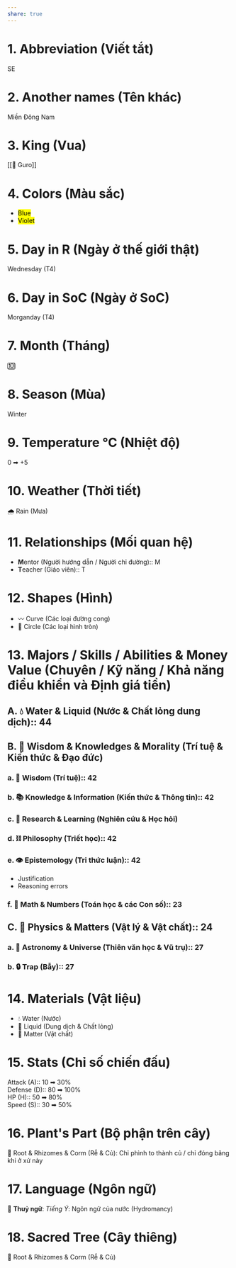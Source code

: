 ```yaml
---  
share: true  
---  
```

# 1. Abbreviation (Viết tắt)  
  
SE  
  
# 2. Another names (Tên khác)  
  
Miền Đông Nam  
  
# 3. King (Vua)  
  
[[💙 Guro]]  
  
# 4. Colors (Màu sắc)  
  
- <mark class="hltr-blue-sky">Blue</mark>  
- <mark class="hltr-violet-periwinkle">Violet</mark>  
  
# 5. Day in R (Ngày ở thế giới thật)  
  
Wednesday (T4)  
  
# 6. Day in SoC (Ngày ở SoC)  
  
Morganday (T4)  
  
# 7. Month (Tháng)  
  
🔟  
  
# 8. Season (Mùa)  
  
Winter  
  
# 9. Temperature °C (Nhiệt độ)  
  
0 ➡ +5  
  
# 10. Weather (Thời tiết)  
  
🌧️ Rain (Mưa)  
  
# 11. Relationships (Mối quan hệ)  
  
- **M**entor (Người hướng dẫn / Người chỉ đường):: M  
- **T**eacher (Giáo viên):: T  
  
# 12. Shapes (Hình)  
  
- 〰️ Curve (Các loại đường cong)  
- 🔵 Circle (Các loại hình tròn)  
  
  
# 13. Majors / Skills / Abilities & Money Value (Chuyên / Kỹ năng / Khả năng điều khiển và Định giá tiền)  
  
## A. 💧 Water & Liquid (Nước & Chất lỏng dung dịch):: 44  
  
## B. 🧠 Wisdom & Knowledges & Morality (Trí tuệ & Kiến thức & Đạo đức)  
  
### a. 🧠 Wisdom (Trí tuệ):: 42  
### b. 📚 Knowledge & Information (Kiến thức & Thông tin):: 42  
### c. 🔎 Research & Learning (Nghiên cứu & Học hỏi)  
### d. ⛓️ Philosophy (Triết học):: 42  
### e. 👁️ Epistemology (Tri thức luận):: 42  
- Justification  
- Reasoning errors  
### f. 🧮 Math & Numbers (Toán học & các Con số):: 23  
  
## C. 🧬 Physics & Matters (Vật lý & Vật chất):: 24  
  
### a. 🌌 Astronomy & Universe (Thiên văn học & Vũ trụ):: 27  
### b. 🔒 Trap (Bẫy):: 27  
  
# 14. Materials (Vật liệu)  
  
- 💧 Water (Nước)  
- 🧴 Liquid (Dung dịch & Chất lỏng)  
- 🧬 Matter (Vật chất)  
  
# 15. Stats (Chỉ số chiến đấu)  
  
Attack (A):: 10 ➡ 30%  
Defense (D):: 80 ➡ 100%  
HP (H):: 50 ➡ 80%  
Speed (S):: 30 ➡ 50%  
  
# 16. Plant's Part (Bộ phận trên cây)  
  
🥕 Root & Rhizomes & Corm (Rễ & Củ): Chỉ phình to thành củ / chỉ đóng băng khi ở xứ này  
  
# 17. Language (Ngôn ngữ)  
  
👻 **Thuỷ ngữ**: *Tiếng Ý*: Ngôn ngữ của nước (Hydromancy)  
  
# 18. Sacred Tree (Cây thiêng)  
  
🥕 Root & Rhizomes & Corm (Rễ & Củ)